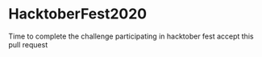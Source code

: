 # HacktoberFest2020
Time to complete the challenge
participating in hacktober fest accept this pull request
